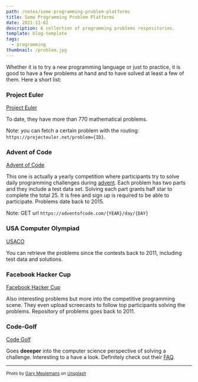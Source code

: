 ```yaml
---
path: /notes/some-programming-problem-platforms
title: Some Programming Problem Platforms
date: 2021-11-02
description: A collection of programming problems respositories.
template: blog-template
tags:
  - programming
thumbnail: /problem.jpg
---
```


Whether it is to try a new programming language or just to practice, it is good to have a few problems at hand and to have solved at least a few of them. Here a short list:

### Project Euler

[Project Euler](https://projecteuler.net) 

To date, they have more than 770 mathematical problems. 

Note: you can fetch a certain problem with the routing: `https://projecteuler.net/problem={ID}`.

### Advent of Code

[Advent of Code](https://adventofcode.com/)

This one is actually a yearly competition where participants try to solve daily programming challenges during [advent](https://en.wikipedia.org/wiki/Advent). Each problem has two parts and they include a test data set. Solving each part grants half star to complete the total 25. It is free and sign up is required to be able to participate. Problems date back to 2015.

Note: GET url `https://adventofcode.com/{YEAR}/day/{DAY}`

### USA Computer Olympiad

[USACO](http://www.usaco.org)

You can retrieve the problems since the contests back to 2011, including test data and solutions. 

### Facebook Hacker Cup

[Facebook Hacker Cup](https://www.facebook.com/codingcompetitions/hacker-cup)

Also interesting problems but more into the competitive programming scene. They even upload screecasts to follow top participants solving the problems. Repository of problems goes back to 2011.

### Code-Golf

[Code Golf](https://codegolf.stackexchange.com/questions/tagged/code-golf)

Goes **deeeper** into the computer science perspective of solving a challenge. Interesting to a have a look. Definitely check out their [FAQ](https://codegolf.meta.stackexchange.com/q/1280).

---

<small>Photo by <a href="https://unsplash.com/@anakin1814?utm_source=unsplash&utm_medium=referral&utm_content=creditCopyText">Gary Meulemans</a> on <a href="https://unsplash.com/s/photos/challenge?utm_source=unsplash&utm_medium=referral&utm_content=creditCopyText">Unsplash</a> </small>
  